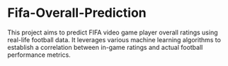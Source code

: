 # Fifa-Overall-Prediction
This project aims to predict FIFA video game player overall ratings using real-life football data. It leverages various machine learning algorithms to establish a correlation between in-game ratings and actual football performance metrics.
